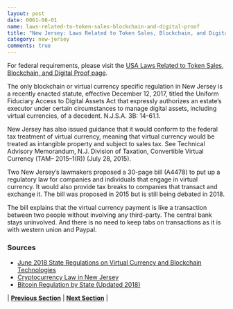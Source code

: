 ```yaml
---
layout: post
date: 0061-08-01
name: laws-related-to-token-sales-blockchain-and-digital-proof
title: "New Jersey: Laws Related to Token Sales, Blockchain, and Digital Proof"
category: new-jersey
comments: true
---
```


For federal requirements, please visit the [USA Laws Related to Token Sales, Blockchain, and Digital Proof page](https://neo-project.github.io/global-blockchain-compliance-hub//united-states-of-america/USA-laws-token-sales.html). 

The only blockchain or virtual currency specific regulation in New Jersey is a recently enacted statute, effective December 12, 2017, titled the Uniform Fiduciary Access to Digital Assets Act that expressly authorizes an estate’s executor under certain circumstances to manage digital assets, including virtual currencies, of a decedent. N.J.S.A. 3B: 14-61.1.

New Jersey has also issued guidance that it would conform to the federal tax treatment of virtual currency, meaning that virtual currency would be treated as intangible property and subject to sales tax. See Technical Advisory Memorandum, N.J. Division of Taxation, Convertible Virtual Currency (TAM– 2015–1(R)) (July 28, 2015).

Two New Jersey’s lawmakers proposed a 30-page bill (A4478) to put up a regulatory law for companies and individuals that engage in virtual currency. It would also provide tax breaks to companies that transact and exchange it. The bill was proposed in 2015 but is still being debated in 2018.

The bill explains that the virtual currency payment is like a transaction between two people without involving any third-party. The central bank stays uninvolved. And there is no need to keep tabs on transactions as it is with western union and Paypal.

### Sources
- [June 2018 State Regulations on Virtual Currency and Blockchain Technologies](https://www.carltonfields.com/state-regulations-on-virtual-currency-and-blockchain-technologies/)
- [Cryptocurrency Law in New Jersey](https://ecoin4dummies.com/cryptocurrency-law-us-bitlicense-others/#new-jersey)
- [Bitcoin Regulation by State (Updated 2018)](https://www.bitcoinmarketjournal.com/bitcoin-state-regulations/)



| **[Previous Section]( https://neo-project.github.io/global-blockchain-compliance-hub//new-jersey/new-jersey-governing-by-law.html)** | **[Next Section]( https://neo-project.github.io/global-blockchain-compliance-hub//new-jersey/new-jersey-securities-related-laws.html)** |

